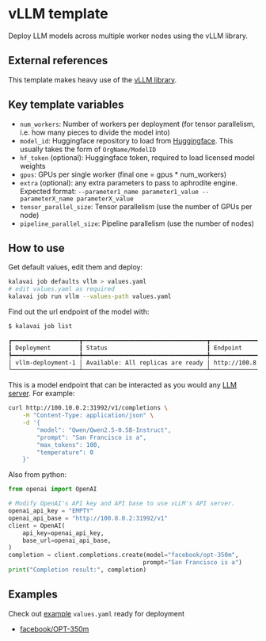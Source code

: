 # vLLM template

Deploy LLM models across multiple worker nodes using the vLLM library.

## External references

This template makes heavy use of the [vLLM library](https://docs.vllm.ai/en/latest/index.html).

## Key template variables

- `num_workers`: Number of workers per deployment (for tensor parallelism, i.e. how many pieces to divide the model into)
- `model_id`: Huggingface repository to load from [Huggingface](https://huggingface.co/models). This usually takes the form of `OrgName/ModelID`
- `hf_token` (optional): Huggingface token, required to load licensed model weights
- `gpus`: GPUs per single worker (final one = gpus * num_workers)
- `extra` (optional): any extra parameters to pass to aphrodite engine. Expected format: `--parameter1_name parameter1_value --parameterX_name parameterX_value`
- `tensor_parallel_size`: Tensor parallelism (use the number of GPUs per node)
- `pipeline_parallel_size`: Pipeline parallelism (use the number of nodes)

## How to use

Get default values, edit them and deploy:
```bash
kalavai job defaults vllm > values.yaml
# edit values.yaml as required
kalavai job run vllm --values-path values.yaml
```

Find out the url endpoint of the model with:

```bash
$ kalavai job list 

┏━━━━━━━━━━━━━━━━━━━┳━━━━━━━━━━━━━━━━━━━━━━━━━━━━━━━━━━━┳━━━━━━━━━━━━━━━━━━━━━━━━┓
┃ Deployment        ┃ Status                            ┃ Endpoint               ┃
┡━━━━━━━━━━━━━━━━━━━╇━━━━━━━━━━━━━━━━━━━━━━━━━━━━━━━━━━━╇━━━━━━━━━━━━━━━━━━━━━━━━┩
│ vllm-deployment-1 │ Available: All replicas are ready │ http://100.8.0.2:31992 │
└───────────────────┴───────────────────────────────────┴────────────────────────┘
```

This is a model endpoint that can be interacted as you would any [LLM server](https://docs.vllm.ai/en/latest/getting_started/quickstart.html#using-openai-completions-api-with-vllm). For example:
```bash
curl http://100.10.0.2:31992/v1/completions \
    -H "Content-Type: application/json" \
    -d '{
        "model": "Qwen/Qwen2.5-0.5B-Instruct",
        "prompt": "San Francisco is a",
        "max_tokens": 100,
        "temperature": 0
    }'
```

Also from python:
```python
from openai import OpenAI

# Modify OpenAI's API key and API base to use vLLM's API server.
openai_api_key = "EMPTY"
openai_api_base = "http://100.8.0.2:31992/v1"
client = OpenAI(
    api_key=openai_api_key,
    base_url=openai_api_base,
)
completion = client.completions.create(model="facebook/opt-350m",
                                      prompt="San Francisco is a")
print("Completion result:", completion)
```

## Examples

Check out [example](examples/) `values.yaml` ready for deployment
- [facebook/OPT-350m](examples/opt-350m.yaml)
